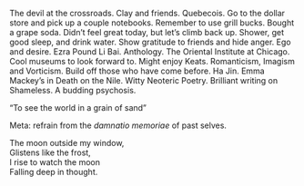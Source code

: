 The devil at the crossroads. Clay and friends. Quebecois. Go to the dollar store and pick up a couple notebooks. Remember to use grill bucks. Bought a grape soda. Didn’t feel great today, but let’s climb back up. Shower, get good sleep, and drink water. Show gratitude to friends and hide anger. Ego and desire. Ezra Pound Li Bai. Anthology. The Oriental Institute at Chicago. Cool museums to look forward to. Might enjoy Keats. Romanticism, Imagism and Vorticism. Build off those who have come before. Ha Jin. Emma Mackey’s in Death on the Nile. Witty Neoteric Poetry. Brilliant writing on Shameless. A budding psychosis. 

“To see the world in a grain of sand”

Meta: refrain from the *damnatio memoriae* of past selves. 

The moon outside my window,  
Glistens like the frost,  
I rise to watch the moon  
Falling deep in thought.